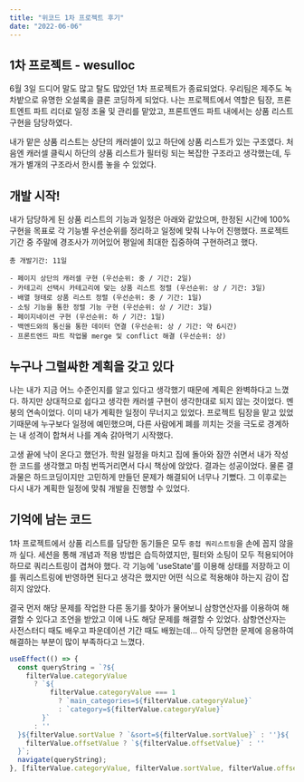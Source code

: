 ```yaml
---
title: "위코드 1차 프로젝트 후기"
date: "2022-06-06"
---
```


## 1차 프로젝트 - wesulloc

6월 3일 드디어 말도 많고 탈도 많았던 1차 프로젝트가 종료되었다. 우리팀은 제주도 녹차밭으로 유명한 오설록을 클론 코딩하게 되었다. 나는 프로젝트에서 역할은 팀장, 프론트엔트 파트 리더로 일정 조율 및 관리를 맡았고, 프론트엔드 파트 내에서는 상품 리스트 구현을 담당하였다.

내가 맡은 상품 리스트는 상단의 캐러셀이 있고 하단에 상품 리스트가 있는 구조였다.
처음엔 캐러셀 클릭시 하단의 상품 리스트가 필터링 되는 복잡한 구조라고 생각했는데,
두 개가 별개의 구조라서 한시름 놓을 수 있었다.

## 개발 시작!

내가 담당하게 된 상품 리스트의 기능과 일정은 아래와 같았으며,
한정된 시간에 100% 구현을 목표로 각 기능별 우선순위를 정리하고 일정에 맞춰 나누어 진행했다.
프로젝트 기간 중 주말에 경조사가 끼어있어 평일에 최대한 집중하여 구현하려고 했다.

```
총 개발기간: 11일

- 페이지 상단의 캐러셀 구현 (우선순위: 중 / 기간: 2일)
- 카테고리 선택시 카테고리에 맞는 상품 리스트 정렬 (우선순위: 상 / 기간: 3일)
- 배열 형태로 상품 리스트 정렬 (우선순위: 중 / 기간: 1일)
- 소팅 기능을 통한 정렬 기능 구현 (우선순위: 상 / 기간: 3일)
- 페이지네이션 구현 (우선순위: 하 / 기간: 1일)
- 백엔드와의 통신을 통한 데이터 연결 (우선순위: 상 / 기간: 약 6시간)
- 프론트엔드 파트 작업물 merge 및 conflict 해결 (우선순위: 상)
```

## 누구나 그럴싸한 계획을 갖고 있다

나는 내가 지금 어느 수준인지를 알고 있다고 생각했기 때문에 계획은 완벽하다고 느꼈다.
하지만 상대적으로 쉽다고 생각한 캐러셀 구현이 생각한대로 되지 않는 것이었다.
멘붕의 연속이었다. 이미 내가 계획한 일정이 무너지고 있었다.
프로젝트 팀장을 맡고 있었기때문에 누구보다 일정에 예민했으며,
다른 사람에게 폐를 끼치는 것을 극도로 경계하는 내 성격이 합쳐서 나를 계속 갉아먹기 시작했다.

고생 끝에 낙이 온다고 했던가.
학원 일정을 마치고 집에 돌아와 잠깐 쉬면서 내가 작성한 코드를 생각했고 마침 번뜩거리면서 다시 책상에 앉았다.
결과는 성공이었다. 물론 결과물은 하드코딩이지만 고민하게 만들던 문제가 해결되어 너무나 기뻤다.
그 이후로는 다시 내가 계획한 일정에 맞춰 개발을 진행할 수 있었다.

## 기억에 남는 코드

1차 프로젝트에서 상품 리스트를 담당한 동기들은 모두 `중첩 쿼리스트링`을 손에 꼽지 않을까 싶다.
세션을 통해 개념과 적용 방법은 습득하였지만, 필터와 소팅이 모두 적용되어야 하므로 쿼리스트링이 겹쳐야 했다.
각 기능에 'useState'를 이용해 상태를 저장하고 이를 쿼리스트링에 반영하면 된다고 생각은 했지만 어떤 식으로 적용해야 하는지 감이 잡히지 않았다.

결국 먼저 해당 문제를 작업한 다른 동기를 찾아가 물어보니 삼항연산자를 이용하여 해결할 수 있다고 조언을 받았고 이에 나도 해당 문제를 해결할 수 있었다. 삼항연산자는 사전스터디 때도 배우고 파운데이션 기간 때도 배웠는데... 아직 당면한 문제에 응용하여 해결하는 부분이 많이 부족하다고 느꼈다.

```js
useEffect(() => {
  const queryString = `?${
    filterValue.categoryValue
      ? `${
          filterValue.categoryValue === 1
            ? `main_categories=${filterValue.categoryValue}`
            : `category=${filterValue.categoryValue}`
        }`
      : ''
  }${filterValue.sortValue ? `&sort=${filterValue.sortValue}` : ''}${
    filterValue.offsetValue ? `${filterValue.offsetValue}` : ''
  }`;
  navigate(queryString);
}, [filterValue.categoryValue, filterValue.sortValue, filterValue.offsetValue]);
```
